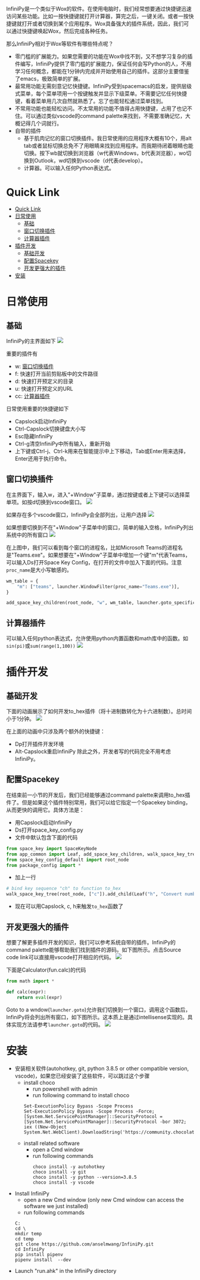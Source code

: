 InfiniPy是一个类似于Wox的软件。在使用电脑时，我们经常想要通过快捷键迅速访问某些功能。比如一按快捷键就打开计算器，算完之后，一键关闭。或者一按快捷键就打开或者切换到某个应用程序。Wox具备强大的插件系统，因此，我们可以通过快捷键唤起Wox，然后完成各种任务。

那么InfiniPy相对于Wox等软件有哪些特点呢？
- 零门槛的扩展能力。如果您需要的功能在Wox中找不到，又不想学习复杂的插件编写，InfiniPy提供了零门槛的扩展能力，保证任何会写Python的人，不用学习任何概念，都能在1分钟内完成并开始使用自己的插件。这部分主要借鉴了emacs，极致简单的扩展。
- 最常用功能无需刻意记忆快捷键。InfiniPy受到spacemacs的启发，提供层级式菜单，每个菜单项用一个按键触发并显示下级菜单。不需要记忆任何快捷键，看着菜单用几次自然就熟悉了。忘了也能轻松通过菜单找到。
- 不常用功能也能轻松访问。不太常用的功能不值得占用快捷键，占用了也记不住。可以通过类似vscode的command palette来找到，不需要准确记忆，大概记得几个词就行。
- 自带的插件
	- 基于肌肉记忆的窗口切换插件。我日常使用的应用程序大概有10个，用alt tab或者鼠标切换总免不了用眼睛来找到应用程序。而我期待闭着眼睛也能切换。按下wb就切换到浏览器（w代表Windows，b代表浏览器），wo切换到Outlook，wd切换到vscode（d代表develop）。
	- 计算器。可以输入任何Python表达式。

# Quick Link
- [Quick Link](#quick-link)
- [日常使用](#日常使用)
  - [基础](#基础)
  - [窗口切换插件](#窗口切换插件)
  - [计算器插件](#计算器插件)
- [插件开发](#插件开发)
  - [基础开发](#基础开发)
  - [配置Spacekey](#配置spacekey)
  - [开发更强大的插件](#开发更强大的插件)
- [安装](#安装)

# 日常使用
## 基础
InfiniPy的主界面如下
![](${workspaceFolder}/attachments/2022-01-09-20-37-58.png)

重要的插件有
- w: [窗口切换插件](#窗口切换插件) 
- f: 快速打开当前剪贴板中的文件路径
- d: 快速打开预定义的目录
- u: 快速打开预定义的URL
- cc: [计算器插件](#计算器插件)

日常使用重要的快捷键如下
- Capslock启动InfiniPy
- Ctrl-Capslock切换键盘大小写
- Esc隐藏InfiniPy
- Ctrl-g清空InfiniPy中所有输入，重新开始
- 上下键或Ctrl-j、Ctrl-k用来在智能提示中上下移动，Tab或Enter用来选择，Enter还用于执行命令。

## 窗口切换插件

在主界面下，输入w，进入"+Window"子菜单，通过按键或者上下键可以选择菜单项。如按d切换到vscode窗口。
![](${workspaceFolder}/attachments/2022-01-09-20-40-15.png)

如果存在多个vscode窗口，InfiniPy会全部列出，让用户选择
![](${workspaceFolder}/attachments/2022-01-09-20-42-49.png)

如果想要切换到不在"+Window"子菜单中的窗口，简单的输入空格，InfiniPy列出系统中的所有窗口
![](attachments/goto_windows.png)

在上图中，我们可以看到每个窗口的进程名，比如Microsoft Teams的进程名是"Teams.exe"。如果想要在"+Window"子菜单中增加一个键"m"代表Teams，可以输入Ds打开Space Key Config，在打开的文件中加入下面的代码。注意`proc_name`是大小写敏感的。
```python
wm_table = {
    "m": ["teams", launcher.WindowFilter(proc_name="Teams.exe")],
}

add_space_key_children(root_node, "w", wm_table, launcher.goto_specific)
```

## 计算器插件

可以输入任何python表达式，允许使用python内置函数和math库中的函数。如`sin(pi)`或`sum(range(1,100))`
![](${workspaceFolder}/attachments/2022-01-09-20-56-03.png)

# 插件开发

## 基础开发
下面的动画展示了如何开发to_hex插件（将十进制数转化为十六进制数）。总时间小于1分钟。
![](attachments/plugin_development.gif)

在上面的动画中只涉及两个额外的快捷键：
- Dp打开插件开发环境
- Alt-Capslock重启InfiniPy
除此之外，开发者写的代码完全不用考虑InfiniPy。

## 配置Spacekey

在结束前一小节的开发后，我们已经能够通过command palette来调用to_hex插件了。但是如果这个插件特别常用，我们可以给它指定一个Spacekey binding，从而更快的调用它。具体方法是：
- 用Capslock启动InfiniPy
- Ds打开space_key_config.py
- 文件中默认包含下面的代码
```python
from space_key import SpaceKeyNode
from app_common import Leaf, add_space_key_children, walk_space_key_tree
from space_key_config_default import root_node
from package_config import *
```
- 加上一行
```python
# bind key sequence "ch" to function to_hex
walk_space_key_tree(root_node, ["c"]).add_child(Leaf("h", "Convert number to hex", to_hex))
```
- 现在可以用Capslock, c, h来触发`to_hex`函数了

## 开发更强大的插件
想要了解更多插件开发的知识，我们可以参考系统自带的插件。InfiniPy的command palette能够帮助我们找到插件的源码。如下图所示。点击Source code link可以直接用vscode打开相应的代码。
![](attachments/command_palette.png)

下面是Calculator(fun.calc)的代码
```python
from math import *

def calc(expr):
    return eval(expr)
```

Goto to a wndow(`launcher.goto`)允许我们切换到一个窗口，调用这个函数后，InfiniPy将会列出所有窗口，如下图所示。这本质上是通过intellisense实现的。具体实现方法请参考`launcher.goto`的代码。
![](attachments/goto_windows.png)

# 安装
- 安装相关软件(autohotkey, git, python 3.8.5 or other compatible version, vscode)，如果您已经安装了这些软件，可以跳过这个步骤
  - install choco
    - run powershell with admin
    - run following command to install choco
    ```
    Set-ExecutionPolicy Bypass -Scope Process
    Set-ExecutionPolicy Bypass -Scope Process -Force; [System.Net.ServicePointManager]::SecurityProtocol = [System.Net.ServicePointManager]::SecurityProtocol -bor 3072; iex ((New-Object System.Net.WebClient).DownloadString('https://community.chocolatey.org/install.ps1'))
    ```
  - install related software
    - open a Cmd window
    - run following commands
      ```dos
      choco install -y autohotkey
      choco install -y git
      choco install -y python --version=3.8.5
      choco install -y vscode
      ```
- Install InfiniPy
  - open a new Cmd window (only new Cmd window can access the software we just installed)
  - run following commands
  ```dos
  C:
  cd \
  mkdir temp
  cd temp
  git clone https://github.com/anselmwang/InfiniPy.git
  cd InfiniPy
  pip install pipenv
  pipenv install  --dev
  ```
- Launch "run.ahk" in the InfiniPy directory
